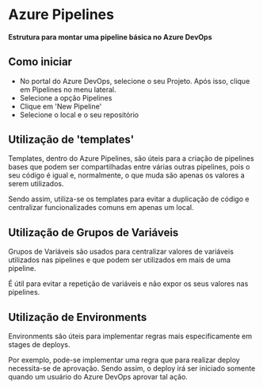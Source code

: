 # Azure Pipelines
#### Estrutura para montar uma pipeline básica no Azure DevOps

## Como iniciar
- No portal do Azure DevOps, selecione o seu Projeto. Após isso, clique em Pipelines no menu lateral.
- Selecione a opção Pipelines
- Clique em 'New Pipeline'
- Selecione o local e o seu repositório

## Utilização de 'templates'
Templates, dentro do Azure Pipelines, são úteis para a criação de pipelines bases que podem ser compartilhadas entre várias outras pipelines, pois o seu código é igual e, normalmente, o que muda são apenas os valores a serem utilizados.

Sendo assim, utiliza-se os templates para evitar a duplicação de código e centralizar funcionalizades comuns em apenas um local.

## Utilização de Grupos de Variáveis
Grupos de Variáveis são usados para centralizar valores de variáveis utilizados nas pipelines e que podem ser utilizados em mais de uma pipeline.

É útil para evitar a repetição de variáveis e não expor os seus valores nas pipelines.

## Utilização de Environments
Environments são úteis para implementar regras mais especificamente em stages de deploys.

Por exemplo, pode-se implementar uma regra que para realizar deploy necessita-se de aprovação. Sendo assim, o deploy irá ser iniciado somente quando um usuário do Azure DevOps aprovar tal ação.
